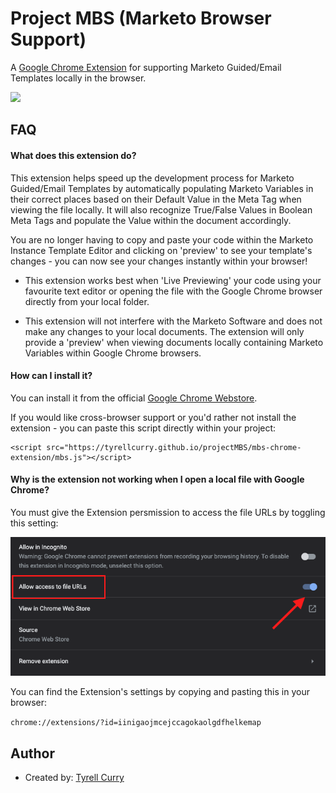 
# Project MBS (Marketo Browser Support)

A [Google Chrome Extension](https://chrome.google.com/webstore/detail/marketo-local-browser-sup/iinigaojmcejccagokaolgdfhelkemap?hl=en&authuser=0) for supporting Marketo Guided/Email Templates locally in the browser.

<image src="https://lh3.googleusercontent.com/ViDKK5NlB_IwQPh15yzeeRSyksev_CPGfRTAySf7JhJvhadnsp7dvL3Y8AQDQoC9V1VuEwes66rK5waeL0VlhbOq=w640-h400-e365-rj-sc0x00ffffff" />

## FAQ

#### What does this extension do?

This extension helps speed up the development process for Marketo Guided/Email Templates by automatically populating Marketo Variables in their correct places based on their Default Value in the Meta Tag when viewing the file locally. It will also recognize True/False Values in Boolean Meta Tags and populate the Value within the document accordingly.

You are no longer having to copy and paste your code within the Marketo Instance Template Editor and clicking on 'preview' to see your template's changes - you can now see your changes instantly within your browser!

- This extension works best when 'Live Previewing' your code using your favourite text editor or opening the file with the Google Chrome browser directly from your local folder.

- This extension will not interfere with the Marketo Software and does not make any changes to your local documents. The extension will only provide a 'preview' when viewing documents locally containing Marketo Variables within Google Chrome browsers.

#### How can I install it?

You can install it from the official [Google Chrome Webstore](https://chrome.google.com/webstore/detail/marketo-local-browser-sup/iinigaojmcejccagokaolgdfhelkemap?hl=en&authuser=0).

If you would like cross-browser support or you'd rather not install the extension - you can paste this script directly within your project:

```
<script src="https://tyrellcurry.github.io/projectMBS/mbs-chrome-extension/mbs.js"></script>
```

#### Why is the extension not working when I open a local file with Google Chrome?

You must give the Extension persmission to access the file URLs by toggling this setting:

<img src="./images/MBS-Allow.png"/>

You can find the Extension's settings by copying and pasting this in your browser:

```chrome://extensions/?id=iinigaojmcejccagokaolgdfhelkemap```

## Author

- Created by: [Tyrell Curry](https://tyrellcurry.io)

